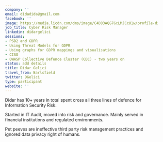 ```yaml
---
company: ''
email: didadida@gmail.com
facebook: ''
image: https://media.licdn.com/dms/image/C4D03AQG7GcLMJCcU1w/profile-displayphoto-shrink_200_200/0?e=1562803200&v=beta&t=H1Ql1z0HXzakRrQzh-gIuxol6jw07Mz9jq31RqxwvU0
job_title: Cyber Risk Manager
linkedin: didargelici
sessions:
- PSD2 and GDPR
- Using Threat Models for GDPR
- Using graphs for GDPR mappings and visualisations
- CISO
- OWASP Collective Defence Cluster (CDC) - two years on
status: add details
title: Didar Gelici
travel_from: Earlsfield
twitter: DGelici
type: participant
website: ''
---
```


Didar has 10+ years in total spent cross all three lines of defence for Information Security Risk.

Started in IT Audit, moved into risk and governance. Mainly served in financial institutions and regulated environments.

Pet peeves are ineffective third party risk management practices and ignored data privacy right of humans.